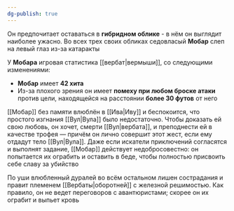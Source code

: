 ```yaml
---
dg-publish: true
---
```

Он предпочитает оставаться в **гибридном облике** - в нём он выглядит наиболее ужасно. Во всех трех своих обликах седовласый **Мобар** слеп на левый глаз из-за катаракты

У **Мобара** игровая статистика [[вербат|вермыши]], со следующими изменениями:
- **Мобар** имеет **42 хита**
- Из-за плохого зрения он имеет **помеху при любом броске атаки** против цели, находящейся на расстоянии **более 30 футов** от него

[[Мобар]] без памяти влюблён в [[Ива|Иву]] и беспокоится, что простого изгнания [[Вул|Вула]] было недостаточно. Чтобы доказать ей свою любовь, он хочет, смерти [[Вул|вербата]], и преподнести ей в качестве трофея — причём он лично совершит этот жест, если ему отдадут тело [[Вул|Вула]]. Даже если искатели приключений согласятся и выполнят задание, [[Мобар]] действует недобросовестно: он попытается их ограбить и оставить в беде, чтобы полностью присвоить себе славу за убийство

По уши влюбленный дуралей во всём остальном лишен сострадания и правит племенем [[Вербаты|оборотней]] с железной решимостью. Как правило, он не ведет переговоров с авантюристами; скорее он их ограбит и выпьет кровь